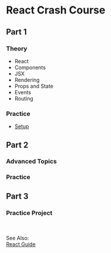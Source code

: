 # React Crash Course

## Part 1
### Theory
 - React
 - Components
 - JSX
 - Rendering
 - Props and State
 - Events
 - Routing

### Practice
 - [Setup](https://github.com/LiquidPlummer/ReactCrashCourseLessonPlan/blob/main/setup.md)


## Part 2
### Advanced Topics
### Practice


## Part 3
### Practice Project


<BR><BR>See Also:  
 [React Guide](https://reactjs.org/docs/hello-world.html)
